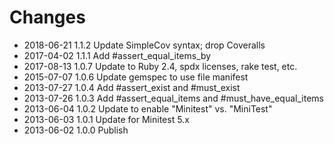 # Changes

* 2018-06-21 1.1.2 Update SimpleCov syntax; drop Coveralls
* 2017-04-02 1.1.1 Add #assert_equal_items_by
* 2017-08-13 1.0.7 Update to Ruby 2.4, spdx licenses, rake test, etc.
* 2015-07-07 1.0.6 Update gemspec to use file manifest
* 2013-07-27 1.0.4 Add #assert_exist and #must_exist
* 2013-07-26 1.0.3 Add #assert_equal_items and #must_have_equal_items
* 2013-06-04 1.0.2 Update to enable "Minitest" vs. "MiniTest"
* 2013-06-03 1.0.1 Update for Minitest 5.x
* 2013-06-02 1.0.0 Publish
